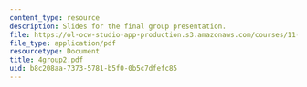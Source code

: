 ```yaml
---
content_type: resource
description: Slides for the final group presentation.
file: https://ol-ocw-studio-app-production.s3.amazonaws.com/courses/11-946j-beijing-urban-design-studio-summer-2004/b8c208aa73735781b5f00b5c7dfefc85_4group2.pdf
file_type: application/pdf
resourcetype: Document
title: 4group2.pdf
uid: b8c208aa-7373-5781-b5f0-0b5c7dfefc85
---
```

